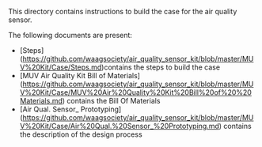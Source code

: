 This directory contains instructions to build the case for the air quality sensor.

The following documents are present:
* [Steps] (https://github.com/waagsociety/air_quality_sensor_kit/blob/master/MUV%20Kit/Case/Steps.md)contains the steps to build the case
* [MUV Air Quality Kit Bill of Materials] (https://github.com/waagsociety/air_quality_sensor_kit/blob/master/MUV%20Kit/Case/MUV%20Air%20Quality%20Kit%20Bill%20of%20%20Materials.md) contains the Bill Of Materials
* [Air Qual. Sensor_ Prototyping] (https://github.com/waagsociety/air_quality_sensor_kit/blob/master/MUV%20Kit/Case/Air%20Qual.%20Sensor_%20Prototyping.md) contains the description of the design process
